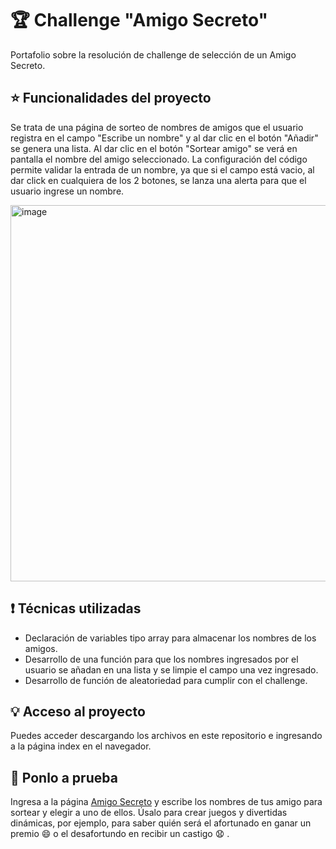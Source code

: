 # :trophy: Challenge "Amigo Secreto"
Portafolio sobre la resolución de challenge de selección de un Amigo Secreto.

## :star: Funcionalidades del proyecto
Se trata de una página de sorteo de nombres de amigos que el usuario registra en el campo "Escribe un nombre" y al dar clic en el botón "Añadir" se genera una lista.
Al dar clic en el botón "Sortear amigo" se verá en pantalla el nombre del amigo seleccionado.
La configuración del código permite validar la entrada de un nombre, ya que si el campo está vacio, al dar click en cualquiera de los 2 botones, se lanza una alerta para que el usuario ingrese un nombre.

<img width="602" alt="image" src="https://github.com/user-attachments/assets/30e0e7b3-34eb-4668-8497-d216137d72cb" />

## 	:exclamation: Técnicas utilizadas 
- Declaración de variables tipo array para almacenar los nombres de los amigos. 
- Desarrollo de una función para que los nombres ingresados por el usuario se añadan en una lista y se limpie el campo una vez ingresado.
- Desarrollo de función de aleatoriedad para cumplir con el challenge.

## 	:bulb: Acceso al proyecto
Puedes acceder descargando los archivos en este repositorio e ingresando a la página index en el navegador.

## 	:game_die: Ponlo a prueba
Ingresa a la página [Amigo Secreto](https://challenge-amigo-secreto-tawny.vercel.app/) y escribe los nombres de tus amigo para sortear y elegir a uno de ellos.
Úsalo para crear juegos y divertidas dinámicas, por ejemplo, para saber quién será el afortunado en ganar un premio :smile: o el desafortundo en recibir un castigo 	:anguished: . 

